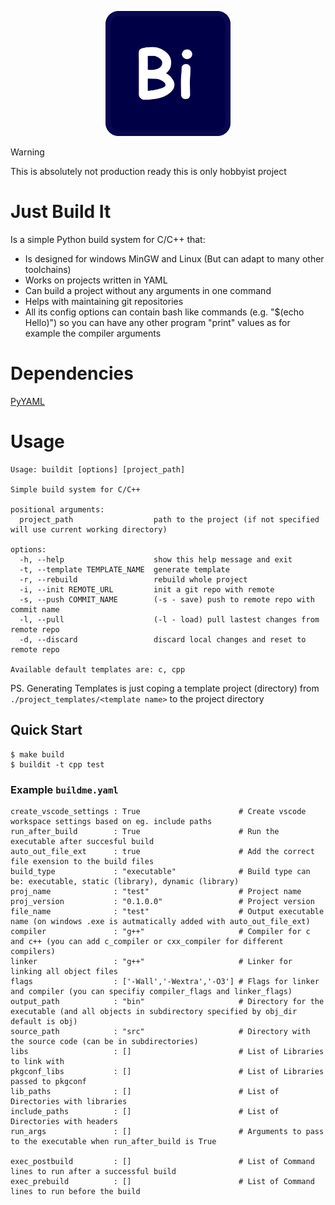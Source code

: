 <p align="center">
<img src="BuildIt.png" alt="drawing" width="200"/>
</p>

> [!WARNING]
> This is absolutely not production ready this is only hobbyist project

# Just Build It

Is a simple Python build system for C/C++ that:
- Is designed for windows MinGW and Linux (But can adapt to many other toolchains)
- Works on projects written in YAML
- Can build a project without any arguments in one command
- Helps with maintaining git repositories
- All its config options can contain bash like commands (e.g. "$(echo Hello)") so you can have any other program "print" values as for example the compiler arguments

# Dependencies

[PyYAML](https://pypi.org/project/PyYAML/)

# Usage

```
Usage: buildit [options] [project_path]

Simple build system for C/C++

positional arguments:
  project_path                  path to the project (if not specified will use current working directory)

options:
  -h, --help                    show this help message and exit
  -t, --template TEMPLATE_NAME  generate template
  -r, --rebuild                 rebuild whole project
  -i, --init REMOTE_URL         init a git repo with remote
  -s, --push COMMIT_NAME        (-s - save) push to remote repo with commit name
  -l, --pull                    (-l - load) pull lastest changes from remote repo
  -d, --discard                 discard local changes and reset to remote repo

Available default templates are: c, cpp
```

PS. Generating Templates is just coping a template project (directory) from `./project_templates/<template name>` to the project directory

## Quick Start

```console
$ make build
$ buildit -t cpp test
```

### Example `buildme.yaml`

```
create_vscode_settings : True                      # Create vscode workspace settings based on eg. include paths
run_after_build        : True                      # Run the executable after succesful build
auto_out_file_ext      : true                      # Add the correct file exension to the build files
build_type             : "executable"              # Build type can be: executable, static (library), dynamic (library)
proj_name              : "test"                    # Project name
proj_version           : "0.1.0.0"                 # Project version
file_name              : "test"                    # Output executable name (on windows .exe is autmatically added with auto_out_file_ext)
compiler               : "g++"                     # Compiler for c and c++ (you can add c_compiler or cxx_compiler for different compilers)
linker                 : "g++"                     # Linker for linking all object files
flags                  : ['-Wall','-Wextra','-O3'] # Flags for linker and compiler (you can specifiy compiler_flags and linker_flags)
output_path            : "bin"                     # Directory for the executable (and all objects in subdirectory specified by obj_dir default is obj)
source_path            : "src"                     # Directory with the source code (can be in subdirectories)
libs                   : []                        # List of Libraries to link with
pkgconf_libs           : []                        # List of Libraries passed to pkgconf
lib_paths              : []                        # List of Directories with libraries
include_paths          : []                        # List of Directories with headers
run_args               : []                        # Arguments to pass to the executable when run_after_build is True

exec_postbuild         : []                        # List of Command lines to run after a successful build
exec_prebuild          : []                        # List of Command lines to run before the build

```
